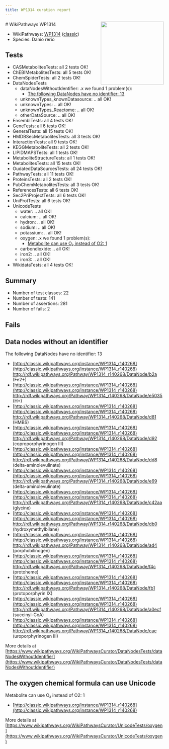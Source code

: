 ```yaml
---
title: WP1314 curation report
---
```


<img style="float: right; width: 200px" src="https://upload.wikimedia.org/wikipedia/commons/thumb/8/83/Wplogo_with_text_500.png/640px-Wplogo_with_text_500.png" />
# WikiPathways WP1314

* WikiPathways: [WP1314](https://wikipathways.org/pathways/WP1314) ([classic](https://classic.wikipathways.org/instance/WP1314))
* Species: Danio rerio
## Tests
* CASMetabolitesTests: all 2 tests OK!
* ChEBIMetabolitesTests: all 5 tests OK!
* ChemSpiderTests: all 2 tests OK!
* DataNodesTests
    * dataNodesWithoutIdentifier: .x we found 1 problem(s):
        * [The following DataNodes have no identifier: 13](#8792c493)
    * unknownTypes_knownDatasource: .. all OK!
    * unknownTypes: .. all OK!
    * unknownTypes_Reactome: .. all OK!
    * otherDataSource: .. all OK!
* EnsemblTests: all 4 tests OK!
* GeneTests: all 6 tests OK!
* GeneralTests: all 15 tests OK!
* HMDBSecMetabolitesTests: all 3 tests OK!
* InteractionTests: all 9 tests OK!
* KEGGMetaboliteTests: all 2 tests OK!
* LIPIDMAPSTests: all 1 tests OK!
* MetaboliteStructureTests: all 1 tests OK!
* MetabolitesTests: all 15 tests OK!
* OudatedDataSourcesTests: all 24 tests OK!
* PathwayTests: all 11 tests OK!
* ProteinsTests: all 2 tests OK!
* PubChemMetabolitesTests: all 3 tests OK!
* ReferencesTests: all 6 tests OK!
* Sec2PriProjectTests: all 6 tests OK!
* UniProtTests: all 6 tests OK!
* UnicodeTests
    * water: .. all OK!
    * calcium: .. all OK!
    * hydron: .. all OK!
    * sodium: .. all OK!
    * potassium: .. all OK!
    * oxygen: .x we found 1 problem(s):
        * [Metabolite can use O₂ instead of O2: 1](#a55ec885)
    * carbondioxide: .. all OK!
    * iron2: .. all OK!
    * iron3: .. all OK!
* WikidataTests: all 4 tests OK!


## Summary

* Number of test classes: 22
* Number of tests: 141
* Number of assertions: 281
* Number of fails: 2

## Fails

<a name="8792c493" />

## Data nodes without an identifier

The following DataNodes have no identifier: 13

* [http://classic.wikipathways.org/instance/WP1314_r140268](http://classic.wikipathways.org/instance/WP1314_r140268) http://rdf.wikipathways.org/Pathway/WP1314_r140268/DataNode/b2a (Fe2+)
* [http://classic.wikipathways.org/instance/WP1314_r140268](http://classic.wikipathways.org/instance/WP1314_r140268) http://rdf.wikipathways.org/Pathway/WP1314_r140268/DataNode/e5035 (H+)
* [http://classic.wikipathways.org/instance/WP1314_r140268](http://classic.wikipathways.org/instance/WP1314_r140268) http://rdf.wikipathways.org/Pathway/WP1314_r140268/DataNode/d81 (HMBS)
* [http://classic.wikipathways.org/instance/WP1314_r140268](http://classic.wikipathways.org/instance/WP1314_r140268) http://rdf.wikipathways.org/Pathway/WP1314_r140268/DataNode/d92 (coproporphyrinogen III)
* [http://classic.wikipathways.org/instance/WP1314_r140268](http://classic.wikipathways.org/instance/WP1314_r140268) http://rdf.wikipathways.org/Pathway/WP1314_r140268/DataNode/dd8 (delta-aminolevulinate)
* [http://classic.wikipathways.org/instance/WP1314_r140268](http://classic.wikipathways.org/instance/WP1314_r140268) http://rdf.wikipathways.org/Pathway/WP1314_r140268/DataNode/e69 (delta-aminolevulinate)
* [http://classic.wikipathways.org/instance/WP1314_r140268](http://classic.wikipathways.org/instance/WP1314_r140268) http://rdf.wikipathways.org/Pathway/WP1314_r140268/DataNode/c42aa (glycine)
* [http://classic.wikipathways.org/instance/WP1314_r140268](http://classic.wikipathways.org/instance/WP1314_r140268) http://rdf.wikipathways.org/Pathway/WP1314_r140268/DataNode/db0 (hydroxymethylbilane)
* [http://classic.wikipathways.org/instance/WP1314_r140268](http://classic.wikipathways.org/instance/WP1314_r140268) http://rdf.wikipathways.org/Pathway/WP1314_r140268/DataNode/ad4 (porphobilinogen)
* [http://classic.wikipathways.org/instance/WP1314_r140268](http://classic.wikipathways.org/instance/WP1314_r140268) http://rdf.wikipathways.org/Pathway/WP1314_r140268/DataNode/f4c (protoheme)
* [http://classic.wikipathways.org/instance/WP1314_r140268](http://classic.wikipathways.org/instance/WP1314_r140268) http://rdf.wikipathways.org/Pathway/WP1314_r140268/DataNode/fb1 (protoporphyrin IX)
* [http://classic.wikipathways.org/instance/WP1314_r140268](http://classic.wikipathways.org/instance/WP1314_r140268) http://rdf.wikipathways.org/Pathway/WP1314_r140268/DataNode/a0ecf (succinyl-CoA)
* [http://classic.wikipathways.org/instance/WP1314_r140268](http://classic.wikipathways.org/instance/WP1314_r140268) http://rdf.wikipathways.org/Pathway/WP1314_r140268/DataNode/cae (uroporphyrinogen III)


More details at [https://www.wikipathways.org/WikiPathwaysCurator/DataNodesTests/dataNodesWithoutIdentifier](https://www.wikipathways.org/WikiPathwaysCurator/DataNodesTests/dataNodesWithoutIdentifier)

<a name="a55ec885" />

## The oxygen chemical formula can use Unicode

Metabolite can use O₂ instead of O2: 1

* [http://classic.wikipathways.org/instance/WP1314_r140268](http://classic.wikipathways.org/instance/WP1314_r140268)


More details at [https://www.wikipathways.org/WikiPathwaysCurator/UnicodeTests/oxygen](https://www.wikipathways.org/WikiPathwaysCurator/UnicodeTests/oxygen)

